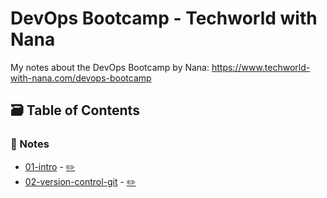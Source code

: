 # DevOps Bootcamp - Techworld with Nana

My notes about the DevOps Bootcamp by Nana: <https://www.techworld-with-nana.com/devops-bootcamp>


## 🗃️ Table of Contents

### 📝 Notes

- [01-intro](https://meleu.github.io/my-notes/courses/devops-bootcamp/01-intro) - [✏️](https://github.com/meleu/my-notes/edit/master/courses/devops-bootcamp/01-intro.md)
- [02-version-control-git](https://meleu.github.io/my-notes/courses/devops-bootcamp/02-version-control-git) - [✏️](https://github.com/meleu/my-notes/edit/master/courses/devops-bootcamp/02-version-control-git.md)
